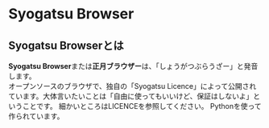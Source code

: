 # Syogatsu Browser
## Syogatsu Browserとは
<b>Syogatsu Browser</b>または<b>正月ブラウザー</b>は、「しょうがつぶらうざー」と発音します。  
オープンソースのブラウザで、独自の「Syogatsu Licence」によって公開されています。大体言いたいことは「自由に使ってもいいけど、保証はしないよ」ということです。
細かいところはLICENCEを参照してください。
Pythonを使って作られています。